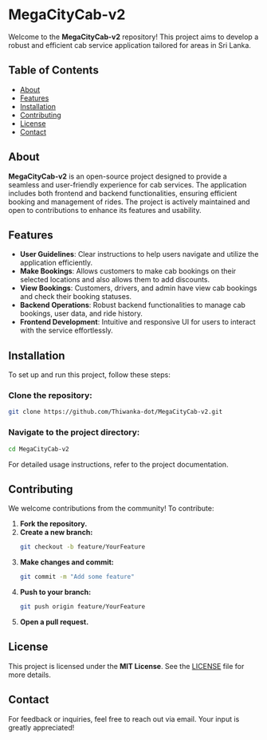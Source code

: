 # MegaCityCab-v2

Welcome to the **MegaCityCab-v2** repository! This project aims to develop a robust and efficient cab service application tailored for areas in Sri Lanka.

## Table of Contents
- [About](#about)
- [Features](#features)
- [Installation](#installation)
- [Contributing](#contributing)
- [License](#license)
- [Contact](#contact)

## About
**MegaCityCab-v2** is an open-source project designed to provide a seamless and user-friendly experience for cab services. The application includes both frontend and backend functionalities, ensuring efficient booking and management of rides. The project is actively maintained and open to contributions to enhance its features and usability.

## Features
- **User Guidelines**: Clear instructions to help users navigate and utilize the application efficiently.
- **Make Bookings**: Allows customers to make cab bookings on their selected locations and also allows them to add discounts.
- **View Bookings**: Customers, drivers, and admin have view cab bookings and check their booking statuses.
- **Backend Operations**: Robust backend functionalities to manage cab bookings, user data, and ride history.
- **Frontend Development**: Intuitive and responsive UI for users to interact with the service effortlessly.

## Installation
To set up and run this project, follow these steps:

### Clone the repository:
```sh
git clone https://github.com/Thiwanka-dot/MegaCityCab-v2.git
```

### Navigate to the project directory:
```sh
cd MegaCityCab-v2
```

For detailed usage instructions, refer to the project documentation.

## Contributing
We welcome contributions from the community! To contribute:

1. **Fork the repository.**
2. **Create a new branch:**
   ```sh
   git checkout -b feature/YourFeature
   ```
3. **Make changes and commit:**
   ```sh
   git commit -m "Add some feature"
   ```
4. **Push to your branch:**
   ```sh
   git push origin feature/YourFeature
   ```
5. **Open a pull request.**

## License
This project is licensed under the **MIT License**. See the [LICENSE](LICENSE) file for more details.

## Contact
For feedback or inquiries, feel free to reach out via email. Your input is greatly appreciated!

